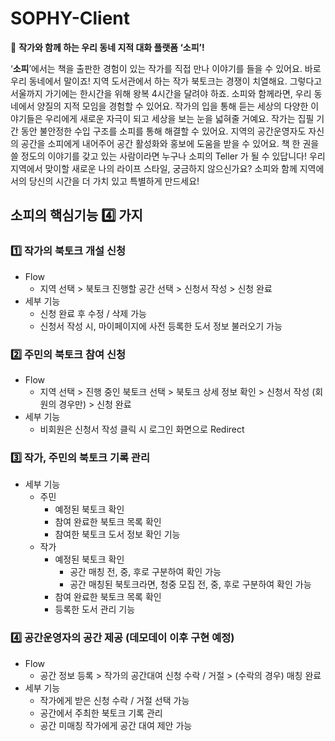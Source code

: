 # SOPHY-Client

<aside>
📖 <b>작가와 함께 하는 우리 동네 지적 대화 플랫폼 ‘소피’!</b>

‘**소피**’에서는 책을 출판한 경험이 있는 작가를 직접 만나 이야기를 들을 수 있어요. 바로 우리 동네에서 말이죠! 지역 도서관에서 하는 작가 북토크는 경쟁이 치열해요. 그렇다고 서울까지 가기에는 한시간을 위해 왕복 4시간을 달려야 하죠. 소피와 함께라면, 우리 동네에서 양질의 지적 모임을 경험할 수 있어요. 작가의 입을 통해 듣는 세상의 다양한 이야기들은 우리에게 새로운 자극이 되고 세상을 보는 눈을 넓혀줄 거예요. 작가는 집필 기간 동안 불안정한 수입 구조를 소피를 통해 해결할 수 있어요. 지역의 공간운영자도 자신의 공간을 소피에게 내어주어 공간 활성화와 홍보에 도움을 받을 수 있어요. 책 한 권을 쓸 정도의 이야기를 갖고 있는 사람이라면 누구나 소피의 Teller 가 될 수 있답니다! 우리 지역에서 맞이할 새로운 나의 라이프 스타일, 궁금하지 않으신가요? 소피와 함께 지역에서의 당신의 시간을 더 가치 있고 특별하게 만드세요!

</aside>

## **소피의 핵심기능 4️⃣ 가지**

### 1️⃣ **작가의 북토크 개설 신청**

- Flow
    - 지역 선택 > 북토크 진행할 공간 선택 > 신청서 작성 > 신청 완료
- 세부 기능
    - 신청 완료 후 수정 / 삭제 가능
    - 신청서 작성 시, 마이페이지에 사전 등록한 도서 정보 불러오기 가능

### 2️⃣ **주민의 북토크 참여 신청**

- Flow
    - 지역 선택 > 진행 중인 북토크 선택 > 북토크 상세 정보 확인 > 신청서 작성 (회원의 경우만) > 신청 완료
- 세부 기능
    - 비회원은 신청서 작성 클릭 시 로그인 화면으로 Redirect

### 3️⃣ **작가, 주민의 북토크 기록 관리**

- 세부 기능
    - 주민
        - 예정된 북토크 확인
        - 참여 완료한 북토크 목록 확인
        - 참여한 북토크 도서 정보 확인 기능
    - 작가
        - 예정된 북토크 확인
            - 공간 매칭 전, 중, 후로 구분하여 확인 가능
            - 공간 매칭된 북토크라면, 청중 모집 전, 중, 후로 구분하여 확인 가능
        - 참여 완료한 북토크 목록 확인
        - 등록한 도서 관리 기능

### 4️⃣ **공간운영자의 공간 제공 (데모데이 이후 구현 예정)**

- Flow
    - 공간 정보 등록 > 작가의 공간대여 신청 수락 / 거절 > (수락의 경우) 매칭 완료
- 세부 기능
    - 작가에게 받은 신청 수락 / 거절 선택 가능
    - 공간에서 주최한 북토크 기록 관리
    - 공간 미매칭 작가에게 공간 대여 제안 가능
